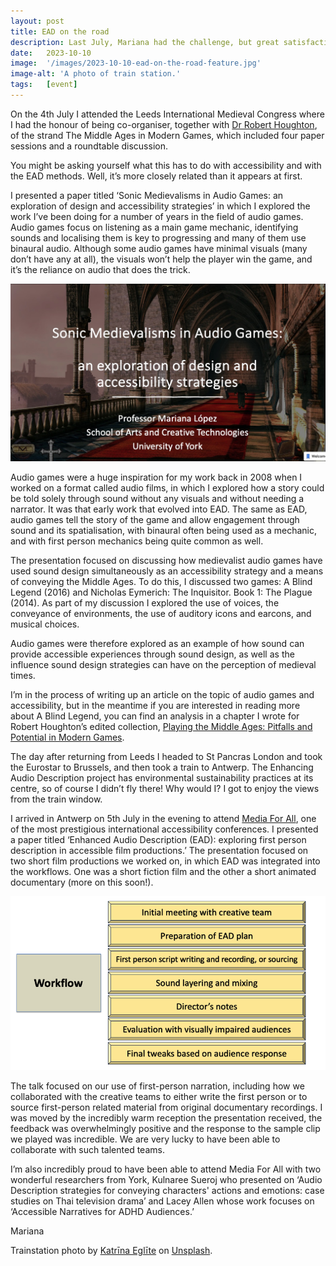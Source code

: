 ```yaml
---
layout: post
title: EAD on the road
description: Last July, Mariana had the challenge, but great satisfaction, of being able to present on the Enhanced Audio Description (EAD) methods at two international conferences in one week. 
date:   2023-10-10
image:  '/images/2023-10-10-ead-on-the-road-feature.jpg'
image-alt: 'A photo of train station.'
tags:   [event]
---
```


On the 4th July I attended the Leeds International Medieval Congress where I had the honour of being co-organiser, together with [Dr Robert Houghton](https://www.winchester.ac.uk/about-us/leadership-and-governance/staff-directory/staff-profiles/houghton.php), of the strand The Middle Ages in Modern Games, which included four paper sessions and a roundtable discussion. 

You might be asking yourself what this has to do with accessibility and with the EAD methods. Well, it’s more closely related than it appears at first. 

I presented a paper titled ‘Sonic Medievalisms in Audio Games: an exploration of design and accessibility strategies’ in which I explored the work I’ve been doing for a number of years in the field of audio games. Audio games focus on listening as a main game mechanic, identifying sounds and localising them is key to progressing and many of them use binaural audio. Although some audio games have minimal visuals (many don’t have any at all), the visuals won’t help the player win the game, and it’s the reliance on audio that does the trick. 

![The presentation's first slide with the title and background image from a video game.](../images/2023-10-10-ead-on-the-road-SonicMedievalisms.jpg)

Audio games were a huge inspiration for my work back in 2008 when I worked on a format called audio films, in which I explored how a story could be told solely through sound without any visuals and without needing a narrator. It was that early work that evolved into EAD. The same as EAD, audio games tell the story of the game and allow engagement through sound and its spatialisation, with binaural often being used as a mechanic, and with first person mechanics being quite common as well. 

The presentation focused on discussing how medievalist audio games have used sound design simultaneously as an accessibility strategy and a means of conveying the Middle Ages. To do this, I discussed two games: A Blind Legend (2016) and Nicholas Eymerich: The Inquisitor. Book 1: The Plague (2014). As part of my discussion I explored the use of voices, the conveyance of environments, the use of auditory icons and earcons, and musical choices. 

Audio games were therefore explored as an example of how sound can provide accessible experiences through sound design, as well as the influence sound design strategies can have on the perception of medieval times.

I’m in the process of writing up an article on the topic of audio games and accessibility, but in the meantime if you are interested in reading more about A Blind Legend, you can find an analysis in a chapter I wrote for Robert Houghton’s edited collection, [Playing the Middle Ages: Pitfalls and Potential in Modern Games](https://www.bloomsbury.com/uk/playing-the-middle-ages-9781350242883/). 

The day after returning from Leeds I headed to St Pancras London and took the Eurostar to Brussels, and then took a train to Antwerp. The Enhancing Audio Description project has environmental sustainability practices at its centre, so of course I didn’t fly there! Why would I? I got to enjoy the views from the train window. 

I arrived in Antwerp on 5th July in the evening to attend [Media For All](https://www.uantwerpen.be/en/conferences/media-for-all-10/), one of the most prestigious international accessibility conferences. I presented a paper titled ‘Enhanced Audio Description (EAD): exploring first person description in accessible film productions.’ The presentation focused on two short film productions we worked on, in which EAD was integrated into the workflows. One was a short fiction film and the other a short animated documentary (more on this soon!).

![Diagram of EAD workflow with filmmakers.](../images/2023-10-10-ead-on-the-road-EADWorkflow.png)

The talk focused on our use of first-person narration, including how we collaborated with the creative teams to either write the first person or to source first-person related material from original documentary recordings. I was moved by the incredibly warm reception the presentation received, the feedback was overwhelmingly positive and the response to the sample clip we played was incredible. We are very lucky to have been able to collaborate with such talented teams.

I’m also incredibly proud to have been able to attend Media For All with two wonderful researchers from York, Kulnaree Sueroj who presented on ‘Audio Description strategies for conveying characters' actions and emotions: case studies on Thai television drama’ and Lacey Allen whose work focuses on ‘Accessible Narratives for ADHD Audiences.’

Mariana


Trainstation photo by <a href="https://unsplash.com/@katriinaegliitee?utm_content=creditCopyText&utm_medium=referral&utm_source=unsplash">Katrīna Eglīte</a> on <a href="https://unsplash.com/photos/a-train-is-parked-in-a-train-station-b4SPXVdNGw4?utm_content=creditCopyText&utm_medium=referral&utm_source=unsplash">Unsplash</a>.
  